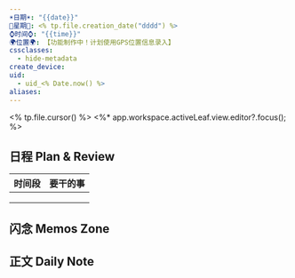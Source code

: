 ```yaml
---
☀️日期☀️: "{{date}}"
📆星期📆: <% tp.file.creation_date("dddd") %>
⌚️时间⌚️: "{{time}}"
🌍位置🌍: 【功能制作中！计划使用GPS位置信息录入】
cssclasses:
  - hide-metadata
create_device: 
uid:
  - uid_<% Date.now() %>
aliases:
---
```

<% tp.file.cursor() %> <%* app.workspace.activeLeaf.view.editor?.focus(); %>

## 日程 Plan & Review

| 时间段 | 要干的事 |
| ---- | ---- |
|  |  |
|  |  |
|  |  |

## 闪念 Memos Zone

## 正文 Daily Note

